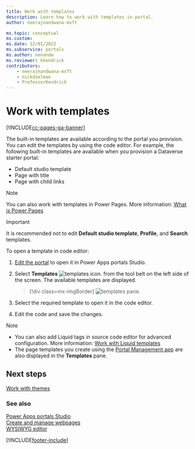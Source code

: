 ```yaml
---
title: Work with templates
description: Learn how to work with templates in portal.
author: neerajnandwana-msft

ms.topic: conceptual
ms.custom: 
ms.date: 12/01/2022
ms.subservice: portals
ms.author: nenandw
ms.reviewer: kkendrick
contributors:
    - neerajnandwana-msft
    - nickdoelman
    - ProfessorKendrick
---
```


# Work with templates


[!INCLUDE[cc-pages-ga-banner](../../includes/cc-pages-ga-banner.md)]

The built-in templates are available according to the portal you provision. You can edit the templates by using the code editor. For example, the following built-in templates are available when you provision a Dataverse starter portal:

- Default studio template
- Page with title
- Page with child links

> [!NOTE] 
> You can also work with templates in Power Pages. More information: [What is Power Pages](/power-pages/introduction)

> [!IMPORTANT]
> It is recommended not to edit **Default studio template**, **Profile**, and **Search** templates.

To open a template in code editor:

1. [Edit the portal](manage-existing-portals.md#edit) to open it in Power Apps portals Studio.  

1. Select **Templates** ![templates icon.](media/templates-icon.png "Templates icon") from the tool belt on the left side of the screen. The available templates are displayed.  

    > [!div class=mx-imgBorder]
    > ![templates pane.](media/templates-pane.png "Templates pane")  

1. Select the required template to open it in the code editor.

1. Edit the code and save the changes.

> [!NOTE]
> - You can also add Liquid tags in source code editor for advanced configuration. More information: [Work with Liquid templates](liquid/liquid-overview.md)
> - The page templates you create using the [Portal Management app](configure/configure-portal.md) are also displayed in the **Templates** pane.

## Next steps

[Work with themes](theme-overview.md)

### See also

[Power Apps portals Studio](portal-designer-anatomy.md) <br>
[Create and manage webpages](create-manage-webpages.md) <br>
[WYSIWYG editor](compose-page.md)


[!INCLUDE[footer-include](../../includes/footer-banner.md)]
